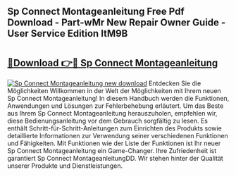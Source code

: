 ## Sp Connect Montageanleitung Free Pdf Download - Part-wMr New Repair Owner Guide - User Service Edition ltM9B

# <h2><a href="http://df6ah41.blite.top/?on=Sp+Connect+Montageanleitung">🔗Download 👉🔴 Sp Connect Montageanleitung</a></h2>

[![Sp Connect Montageanleitung new download](https://i.imgur.com/lujVjoI.png)](http://df6ah41.blite.top/?on=Sp+Connect+Montageanleitung)
Entdecken Sie die Möglichkeiten Willkommen in der Welt der Möglichkeiten mit Ihrem neuen Sp Connect Montageanleitung! In diesem Handbuch werden die Funktionen, Anwendungen und Lösungen zur Fehlerbehebung erläutert. Um das Beste aus Ihrem Sp Connect Montageanleitung herauszuholen, empfehlen wir, diese Bedienungsanleitung vor dem Gebrauch sorgfältig zu lesen. Es enthält Schritt-für-Schritt-Anleitungen zum Einrichten des Produkts sowie detaillierte Informationen zur Verwendung seiner verschiedenen Funktionen und Fähigkeiten. Mit Funktionen wie der Liste der Funktionen ist Ihr neuer Sp Connect Montageanleitung ein Game-Changer. Ihre Zufriedenheit ist garantiert Sp Connect MontageanleitungDD. Wir stehen hinter der Qualität unserer Produkte und Dienstleistungen.
